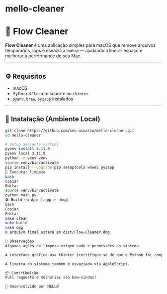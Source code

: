 # mello-cleaner
# 🧼 Flow Cleaner

**Flow Cleaner** é uma aplicação simples para macOS que remove arquivos temporários, logs e esvazia a lixeira — ajudando a liberar espaço e melhorar a performance do seu Mac.

---

## ⚙️ Requisitos

- macOS
- Python 3.11+ com suporte ao `tkinter`
- `pyenv`, `brew`, `py2app` instalados

---

## 🧪 Instalação (Ambiente Local)

```bash
git clone https://github.com/seu-usuario/mello-cleaner.git
cd mello-cleaner

# Setup ambiente virtual
pyenv install 3.11.9
pyenv local 3.11.9
python -m venv venv
source venv/bin/activate
pip install --upgrade pip setuptools wheel py2app
🚀 Executar limpeza
bash
Copiar
Editar
source venv/bin/activate
python main.py
🛠️ Build do App (.app e .dmg)
bash
Copiar
Editar
make clean
make build
make dmg
O arquivo final estará em dist/Flow-Cleaner.dmg.

📝 Observações
Algumas ações de limpeza exigem sudo e permissões do sistema.

A interface gráfica usa tkinter (certifique-se de que o Python foi compilado com suporte ao Tcl/Tk).

A lixeira do sistema também é esvaziada via AppleScript.

📦 Contribuição
Pull requests e melhorias são bem-vindas!

🧠 Desenvolvido por MELLØ